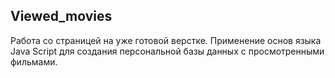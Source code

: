 ## Viewed_movies
Работа со страницей на уже готовой верстке. 
Применение основ языка Java Script для создания персональной базы данных с просмотренными фильмами.
